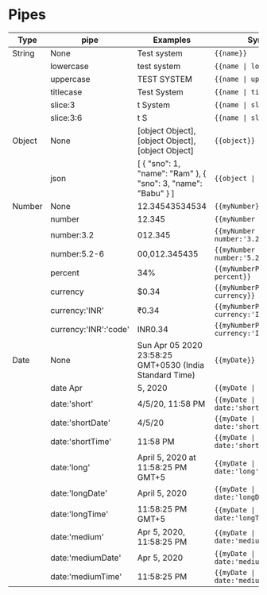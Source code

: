 # Pipes

| Type   | pipe                  | Examples                                                      | Syntax                                     |
| ------ | --------------------- | ------------------------------------------------------------- | ------------------------------------------ |
| String | None                  | Test system                                                   | `{{name}}`                                 |
|        | lowercase             | test system                                                   | `{{name \| lowercase}}`                    |
|        | uppercase             | TEST SYSTEM                                                   | `{{name \| uppercase}}`                    |
|        | titlecase             | Test System                                                   | `{{name \| titlecase}}`                    |
|        | slice:3               | t System                                                      | `{{name \| slice:3}}`                      |
|        | slice:3:6             | t S                                                           | `{{name \| slice:3:6}}`                    |
| Object | None                  | [object Object],[object Object],[object Object]               | `{{object}}`                               |
|        | json                  | [ { "sno": 1, "name": "Ram" }, { "sno": 3, "name": "Babu" } ] | `{{object \| json}}`                       |
| Number | None                  | 12.34543534534                                                | `{{myNumber}}`                             |
|        | number                | 12.345                                                        | `{{myNumber \| number}}`                   |
|        | number:3.2            | 012.345                                                       | `{{myNumber \| number:'3.2'}}`             |
|        | number:5.2-6          | 00,012.345435                                                 | `{{myNumber \| number:'5.2-6'}}`           |
|        | percent               | 34%                                                           | `{{myNumberPer \| percent}}`               |
|        | currency              | \$0.34                                                        | `{{myNumberPer \| currency}}`              |
|        | currency:'INR'        | ₹0.34                                                         | `{{myNumberPer \| currency:'INR'}}`        |
|        | currency:'INR':'code' | INR0.34                                                       | `{{myNumberPer \| currency:'INR':'code'}}` |
| Date   | None                  | Sun Apr 05 2020 23:58:25 GMT+0530 (India Standard Time)       | `{{myDate}}`                               |
|        | date Apr              | 5, 2020                                                       | `{{myDate \| date}}`                       |
|        | date:'short'          | 4/5/20, 11:58 PM                                              | `{{myDate \| date:'short'}}`               |
|        | date:'shortDate'      | 4/5/20                                                        | `{{myDate \| date:'shortDate'}}`           |
|        | date:'shortTime'      | 11:58 PM                                                      | `{{myDate \| date:'shortTime'}}`           |
|        | date:'long'           | April 5, 2020 at 11:58:25 PM GMT+5                            | `{{myDate \| date:'long'}}`                |
|        | date:'longDate'       | April 5, 2020                                                 | `{{myDate \| date:'longDate'}}`            |
|        | date:'longTime'       | 11:58:25 PM GMT+5                                             | `{{myDate \| date:'longTime'}}`            |
|        | date:'medium'         | Apr 5, 2020, 11:58:25 PM                                      | `{{myDate \| date:'medium'}}`              |
|        | date:'mediumDate'     | Apr 5, 2020                                                   | `{{myDate \| date:'mediumDate'}}`          |
|        | date:'mediumTime'     | 11:58:25 PM                                                   | `{{myDate \| date:'mediumTime'}}`          |
